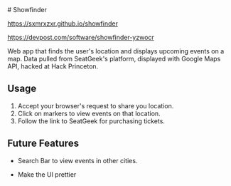 <snippet>
  <content>
# Showfinder

https://sxmrxzxr.github.io/showfinder

https://devpost.com/software/showfinder-yzwocr

Web app that finds the user's location and displays upcoming events on a map. Data pulled from SeatGeek's platform, displayed with Google Maps API, hacked at Hack Princeton.

## Usage

1. Accept your browser's request to share you location.
2. Click on markers to view events on that location.
3. Follow the link to SeatGeek for purchasing tickets.

## Future Features

* Search Bar to view events in other cities.
* Make the UI prettier

  </content>
</snippet>
